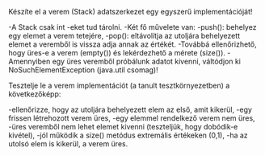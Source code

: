 Készíte el a verem (Stack) adatszerkezet egy egyszerű implementációját!

-A Stack csak int -eket tud tárolni.
-Két fő művelete van:
-push(): behelyez egy elemet a verem tetejére,
-pop(): eltávolítja az utoljára behelyezett elemet a veremből is vissza adja annak az értékét.
-Továbbá ellenőrizhető, hogy üres-e a verem (empty()) és lekérdezhető a mérete (size()).
-Amennyiben egy üres veremből próbálunk adatot kivenni, váltódjon ki NoSuchElementException (java.util csomag)!

Tesztelje le a verem implementációt (a tanult tesztkörnyezetben) a következőképp:

-ellenőrizze, hogy az utoljára behelyezett elem az első, amit kikerül,
-egy frissen létrehozott verem üres,
-egy elemmel rendelkező verem nem üres,
-üres veremből nem lehet elemet kivenni (teszteljük, hogy dobódik-e kivétel),
-jól működik a size() metódus extremális értékeken (0,1),
-ha az utolsó elem is kikerül, a verem üres.
